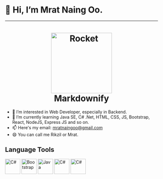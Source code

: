 # 👋 Hi, I’m Mrat Naing Oo.
------------------------------------------------------------------------------------------------------
<h1 align="center">
  <img src="https://raw.githubusercontent.com/Tarikul-Islam-Anik/Animated-Fluent-Emojis/master/Emojis/Travel%20and%20places/Rocket.png" alt="Rocket" width="200" height="200" />
  <br>
  Markdownify
  <br>
</h1>

- 👀 I’m interested in Web Developer, especially in Backend.
- 🌱 I’m currently learning Java SE, C# .Net, HTML, CSS, JS, Bootstrap, React, NodeJS, Express JS and so on.
- 📫 Here's my email: mratnaingoo@gmail.com
- 😄 You can call me Rikzil or Mrat.

## Language Tools
<p align= "left">
  <img src= "https://upload.wikimedia.org/wikipedia/commons/4/4f/Csharp_Logo.png" alt="C#" width="50" height="50" >
  <img src= "https://img.icons8.com/?size=100&id=g9mmSxx3SwAI&format=png&color=000000" alt="Bootstrap" width="50" height="50" >
  <img src= "https://img.icons8.com/?size=100&id=GPfHz0SM85FX&format=png&color=000000" alt="Java" width="50" height="50" >
  <img src= "https://upload.wikimedia.org/wikipedia/commons/4/4f/Csharp_Logo.png" alt="C#" width="50" height="50" >
  <img src= "https://upload.wikimedia.org/wikipedia/commons/4/4f/Csharp_Logo.png" alt="C#" width="50" height="50" >


</p>

<!---
mratnaingoo-coding/mratnaingoo-coding is a ✨ special ✨ repository because its `README.md` (this file) appears on your GitHub profile.
You can click the Preview link to take a look at your changes.
--->
